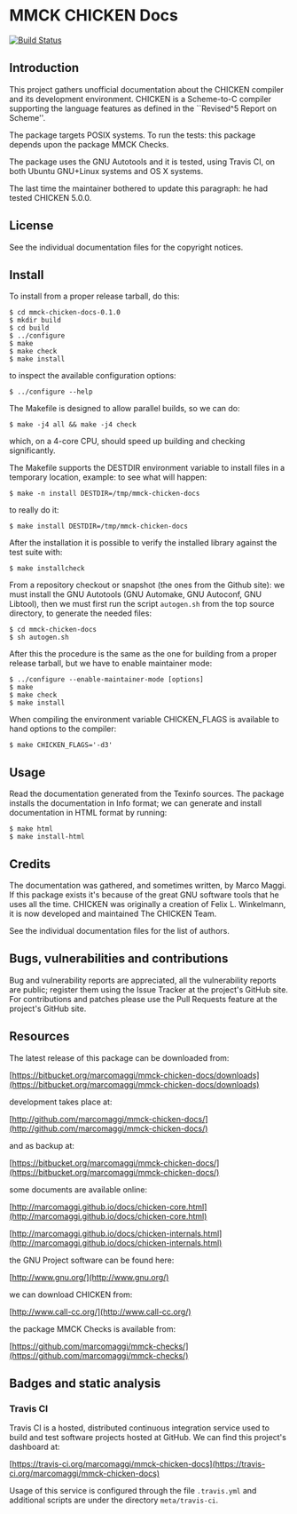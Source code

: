 # MMCK CHICKEN Docs

[![Build Status](https://travis-ci.org/marcomaggi/mmck-chicken-docs.svg?branch=master)](https://travis-ci.org/marcomaggi/mmck-chicken-docs)

## Introduction

This project gathers unofficial documentation about the CHICKEN compiler
and  its development  environment.   CHICKEN is  a Scheme-to-C  compiler
supporting the language features as defined in the ``Revised^5 Report on
Scheme''.

The  package targets  POSIX systems.   To  run the  tests: this  package
depends upon the package MMCK Checks.

The package uses the GNU Autotools and it is tested, using Travis CI, on
both Ubuntu GNU+Linux systems and OS X systems.

The last time  the maintainer bothered to update this  paragraph: he had
tested CHICKEN 5.0.0.

## License

See the individual documentation files for the copyright notices.

## Install

To install from a proper release tarball, do this:

```
$ cd mmck-chicken-docs-0.1.0
$ mkdir build
$ cd build
$ ../configure
$ make
$ make check
$ make install
```

to inspect the available configuration options:

```
$ ../configure --help
```

The Makefile is designed to allow parallel builds, so we can do:

```
$ make -j4 all && make -j4 check
```

which,  on  a  4-core  CPU,   should  speed  up  building  and  checking
significantly.

The Makefile supports the DESTDIR  environment variable to install files
in a temporary location, example: to see what will happen:

```
$ make -n install DESTDIR=/tmp/mmck-chicken-docs
```

to really do it:

```
$ make install DESTDIR=/tmp/mmck-chicken-docs
```

After the  installation it is  possible to verify the  installed library
against the test suite with:

```
$ make installcheck
```

From a repository checkout or snapshot  (the ones from the Github site):
we  must install  the GNU  Autotools  (GNU Automake,  GNU Autoconf,  GNU
Libtool), then  we must first run  the script `autogen.sh` from  the top
source directory, to generate the needed files:

```
$ cd mmck-chicken-docs
$ sh autogen.sh

```

After this  the procedure  is the same  as the one  for building  from a
proper release tarball, but we have to enable maintainer mode:

```
$ ../configure --enable-maintainer-mode [options]
$ make
$ make check
$ make install
```

When compiling  the environment  variable CHICKEN_FLAGS is  available to
hand options to the compiler:

```
$ make CHICKEN_FLAGS='-d3'
```

## Usage

Read the documentation generated from  the Texinfo sources.  The package
installs the documentation  in Info format; we can  generate and install
documentation in HTML format by running:

```
$ make html
$ make install-html
```

## Credits

The documentation was  gathered, and sometimes written,  by Marco Maggi.
If this package exists it's because of the great GNU software tools that
he uses  all the time.   CHICKEN was originally  a creation of  Felix L.
Winkelmann, it is now developed and maintained The CHICKEN Team.

See the individual documentation files for the list of authors.

## Bugs, vulnerabilities and contributions

Bug  and vulnerability  reports are  appreciated, all  the vulnerability
reports  are  public; register  them  using  the  Issue Tracker  at  the
project's GitHub  site.  For  contributions and  patches please  use the
Pull Requests feature at the project's GitHub site.

## Resources

The latest release of this package can be downloaded from:

[https://bitbucket.org/marcomaggi/mmck-chicken-docs/downloads](https://bitbucket.org/marcomaggi/mmck-chicken-docs/downloads)

development takes place at:

[http://github.com/marcomaggi/mmck-chicken-docs/](http://github.com/marcomaggi/mmck-chicken-docs/)

and as backup at:

[https://bitbucket.org/marcomaggi/mmck-chicken-docs/](https://bitbucket.org/marcomaggi/mmck-chicken-docs/)

some documents are available online:

[http://marcomaggi.github.io/docs/chicken-core.html](http://marcomaggi.github.io/docs/chicken-core.html)

[http://marcomaggi.github.io/docs/chicken-internals.html](http://marcomaggi.github.io/docs/chicken-internals.html)

the GNU Project software can be found here:

[http://www.gnu.org/](http://www.gnu.org/)

we can download CHICKEN from:

[http://www.call-cc.org/](http://www.call-cc.org/)

the package MMCK Checks is available from:

[https://github.com/marcomaggi/mmck-checks/](https://github.com/marcomaggi/mmck-checks/)

## Badges and static analysis

### Travis CI

Travis CI is  a hosted, distributed continuous  integration service used
to build and test software projects  hosted at GitHub.  We can find this
project's dashboard at:

[https://travis-ci.org/marcomaggi/mmck-chicken-docs](https://travis-ci.org/marcomaggi/mmck-chicken-docs)

Usage of this  service is configured through the  file `.travis.yml` and
additional scripts are under the directory `meta/travis-ci`.


